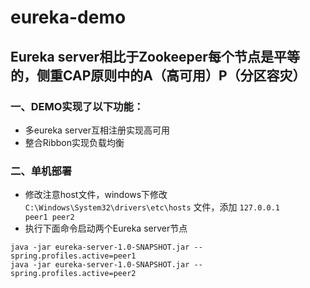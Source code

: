 # eureka-demo
## Eureka server相比于Zookeeper每个节点是平等的，侧重CAP原则中的A（高可用）P（分区容灾）
### 一、DEMO实现了以下功能：
 * 多eureka server互相注册实现高可用
 * 整合Ribbon实现负载均衡
 
### 二、单机部署
  + 修改注意host文件，windows下修改`C:\Windows\System32\drivers\etc\hosts` 文件，添加 `127.0.0.1       peer1 peer2`
  + 执行下面命令启动两个Eureka server节点 
  ```
  java -jar eureka-server-1.0-SNAPSHOT.jar --spring.profiles.active=peer1 
  java -jar eureka-server-1.0-SNAPSHOT.jar --spring.profiles.active=peer2
  ```
  
 
 
 
  
